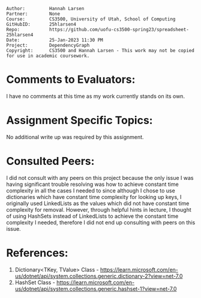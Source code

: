﻿```
Author:			Hannah Larsen
Partner:		None
Course:			CS3500, University of Utah, School of Computing
GitHubID:		25hlarsen4
Repo:			https://github.com/uofu-cs3500-spring23/spreadsheet-25hlarsen4
Date:			25-Jan-2023 11:30 PM
Project:	  	DependencyGraph
Copyright:		CS3500 and Hannah Larsen - This work may not be copied for use in academic coursework.
```


# Comments to Evaluators:

I have no comments at this time as my work currently stands on its own.

# Assignment Specific Topics:

No additional write up was required by this assignment.

# Consulted Peers:

I did not consult with any peers on this project because the only issue I was having significant trouble 
resolving was how to achieve constant time complexity in all the cases I needed to since although I chose 
to use dictionaries which have constant time complexity for looking up keys, I originally used LinkedLists 
as the values which did not have constant time complexity for removal. However, through helpful hints in 
lecture, I thought of using HashSets instead of LinkedLists to achieve the constant time complexity I needed,
therefore I did not end up consulting with peers on this issue.

# References:

1. Dictionary<TKey, TValue> Class - https://learn.microsoft.com/en-us/dotnet/api/system.collections.generic.dictionary-2?view=net-7.0
2. HashSet<T> Class - https://learn.microsoft.com/en-us/dotnet/api/system.collections.generic.hashset-1?view=net-7.0